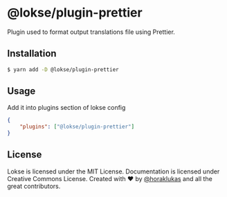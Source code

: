 # @lokse/plugin-prettier

Plugin used to format output translations file using Prettier.

## Installation

```sh
$ yarn add -D @lokse/plugin-prettier
```

## Usage

Add it into plugins section of lokse config

```json
{
    "plugins": ["@lokse/plugin-prettier"]
}
```

## License
Lokse is licensed under the MIT License.
Documentation is licensed under Creative Commons License.
Created with ♥ by [@horaklukas](https://github.com/horaklukas) and all the great contributors.